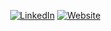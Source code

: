 <p align="center">
<a href="https://github.com/ewsc"><img src="https://komarev.com/ghpvc/?username=gthanksg&label=Visitors&color=0e75b6&style=flat" alt=""></a>
<a href="https://www.linkedin.com/in/azam-alamov/"><img src="https://img.shields.io/badge/LinkedIn-%230077B5.svg?&color=0e75b6&style=plastic-square&logo=&logoColor=white" alt="LinkedIn"></a>
<a href="https://ewsc.github.io/"><img src="https://img.shields.io/badge/Website-%240077B.svg?&color=0e75b6&style=plastic-square&logo=&logoColor=white" alt="Website"></a>
</p>
